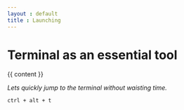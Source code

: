 ```yaml
---
layout : default
title : Launching
---
```


# Terminal as an essential tool
{{ content }}

*Lets quickly jump to the terminal without waisting time.*

```ctrl + alt + t```
